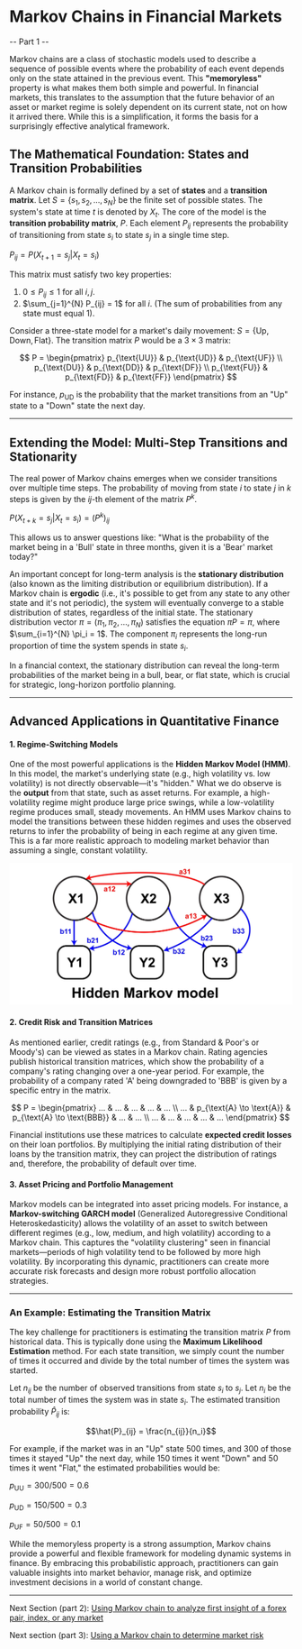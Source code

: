 # Markov Chains in Financial Markets
-- Part 1 --

Markov chains are a class of stochastic models used to describe a sequence of possible events where the probability of each event depends only on the state attained in the previous event. This **"memoryless"** property is what makes them both simple and powerful. In financial markets, this translates to the assumption that the future behavior of an asset or market regime is solely dependent on its current state, not on how it arrived there. While this is a simplification, it forms the basis for a surprisingly effective analytical framework.

## The Mathematical Foundation: States and Transition Probabilities

A Markov chain is formally defined by a set of **states** and a **transition matrix**. Let $S = \{s_1, s_2, ..., s_N\}$ be the finite set of possible states. The system's state at time $t$ is denoted by $X_t$. The core of the model is the **transition probability matrix**, $P$. Each element $P_{ij}$ represents the probability of transitioning from state $s_i$ to state $s_j$ in a single time step.

$P_{ij} = P(X_{t+1} = s_j | X_t = s_i)$

This matrix must satisfy two key properties:
1. $0 \le P_{ij} \le 1$ for all $i,j$.
2. $\sum_{j=1}^{N} P_{ij} = 1$ for all $i$. (The sum of probabilities from any state must equal 1).

Consider a three-state model for a market's daily movement: $S = \{\text{Up}, \text{Down}, \text{Flat}\}$. The transition matrix $P$ would be a $3 \times 3$ matrix:

$$
P = 
\begin{pmatrix}
p_{\text{UU}} & p_{\text{UD}} & p_{\text{UF}} \\
p_{\text{DU}} & p_{\text{DD}} & p_{\text{DF}} \\
p_{\text{FU}} & p_{\text{FD}} & p_{\text{FF}}
\end{pmatrix}
$$

For instance, $p_{\text{UD}}$ is the probability that the market transitions from an "Up" state to a "Down" state the next day.

---

## Extending the Model: Multi-Step Transitions and Stationarity

The real power of Markov chains emerges when we consider transitions over multiple time steps. The probability of moving from state $i$ to state $j$ in $k$ steps is given by the $ij$-th element of the matrix $P^k$.

$P(X_{t+k} = s_j | X_t = s_i) = (P^k)_{ij}$

This allows us to answer questions like: "What is the probability of the market being in a 'Bull' state in three months, given it is a 'Bear' market today?" 

An important concept for long-term analysis is the **stationary distribution** (also known as the limiting distribution or equilibrium distribution). If a Markov chain is **ergodic** (i.e., it's possible to get from any state to any other state and it's not periodic), the system will eventually converge to a stable distribution of states, regardless of the initial state. The stationary distribution vector $\pi = (\pi_1, \pi_2, ..., \pi_N)$ satisfies the equation $\pi P = \pi$, where $\sum_{i=1}^{N} \pi_i = 1$. The component $\pi_i$ represents the long-run proportion of time the system spends in state $s_i$.

In a financial context, the stationary distribution can reveal the long-term probabilities of the market being in a bull, bear, or flat state, which is crucial for strategic, long-horizon portfolio planning.

---

## Advanced Applications in Quantitative Finance

#### 1. Regime-Switching Models
One of the most powerful applications is the **Hidden Markov Model (HMM)**. In this model, the market's underlying state (e.g., high volatility vs. low volatility) is not directly observable—it's "hidden." What we do observe is the **output** from that state, such as asset returns. For example, a high-volatility regime might produce large price swings, while a low-volatility regime produces small, steady movements. An HMM uses Markov chains to model the transitions between these hidden regimes and uses the observed returns to infer the probability of being in each regime at any given time. This is a far more realistic approach to modeling market behavior than assuming a single, constant volatility. 

![Hidden markov model image](./hidden_markov_model.jpg)


#### 2. Credit Risk and Transition Matrices
As mentioned earlier, credit ratings (e.g., from Standard & Poor's or Moody's) can be viewed as states in a Markov chain. Rating agencies publish historical transition matrices, which show the probability of a company's rating changing over a one-year period. For example, the probability of a company rated 'A' being downgraded to 'BBB' is given by a specific entry in the matrix.

$$
P = 
\begin{pmatrix}
... & ... & ... & ... & ... \\
... & p_{\text{A} \to \text{A}} & p_{\text{A} \to \text{BBB}} & ... & ... \\
... & ... & ... & ... & ...
\end{pmatrix}
$$

Financial institutions use these matrices to calculate **expected credit losses** on their loan portfolios. By multiplying the initial rating distribution of their loans by the transition matrix, they can project the distribution of ratings and, therefore, the probability of default over time.

#### 3. Asset Pricing and Portfolio Management
Markov models can be integrated into asset pricing models. For instance, a **Markov-switching GARCH model** (Generalized Autoregressive Conditional Heteroskedasticity) allows the volatility of an asset to switch between different regimes (e.g., low, medium, and high volatility) according to a Markov chain. This captures the "volatility clustering" seen in financial markets—periods of high volatility tend to be followed by more high volatility. By incorporating this dynamic, practitioners can create more accurate risk forecasts and design more robust portfolio allocation strategies.

---

### An Example: Estimating the Transition Matrix

The key challenge for practitioners is estimating the transition matrix $P$ from historical data. This is typically done using the **Maximum Likelihood Estimation** method. For each state transition, we simply count the number of times it occurred and divide by the total number of times the system was started.

Let $n_{ij}$ be the number of observed transitions from state $s_i$ to $s_j$.
Let $n_i$ be the total number of times the system was in state $s_i$.
The estimated transition probability $\hat{P}_{ij}$ is:

$$\hat{P}_{ij} = \frac{n_{ij}}{n_i}$$

For example, if the market was in an "Up" state 500 times, and 300 of those times it stayed "Up" the next day, while 150 times it went "Down" and 50 times it went "Flat," the estimated probabilities would be:

$p_{\text{UU}} = 300/500 = 0.6$

$p_{\text{UD}} = 150/500 = 0.3$

$p_{\text{UF}} = 50/500 = 0.1$

While the memoryless property is a strong assumption, Markov chains provide a powerful and flexible framework for modeling dynamic systems in finance. By embracing this probabilistic approach, practitioners can gain valuable insights into market behavior, manage risk, and optimize investment decisions in a world of constant change.

---

Next Section (part 2): [Using Markov chain to analyze first insight of a forex pair, index, or any market](https://github.com/handiko/Markov-Chain-UpDown-Day/blob/main/README.md)

Next section (part 3): [Using a Markov chain to determine market risk](https://github.com/handiko/Markov-Chain-In-Financial-Market-Risk/blob/main/README.md)
